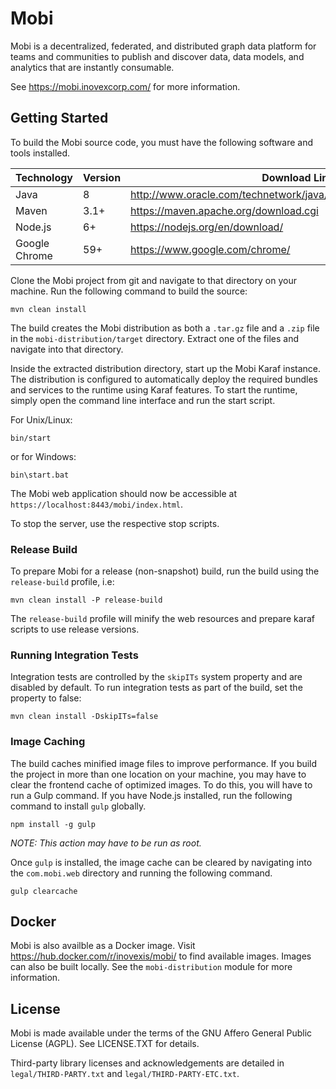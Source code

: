 # Mobi

Mobi is a decentralized, federated, and distributed graph data platform for teams and communities to publish and discover data, data models, and analytics that are instantly consumable.

See https://mobi.inovexcorp.com/ for more information.

## Getting Started

To build the Mobi source code, you must have the following software and tools installed.

| Technology  | Version  | Download Link  |
| ----------- | -------- | -------------- |
| Java        | 8        | http://www.oracle.com/technetwork/java/javase/downloads/index.html  |
| Maven       | 3.1+      | https://maven.apache.org/download.cgi  |
| Node.js     | 6+      | https://nodejs.org/en/download/  |
| Google Chrome | 59+ | https://www.google.com/chrome/ |

Clone the Mobi project from git and navigate to that directory on your machine. Run the following command to build the source:

```
mvn clean install
```

The build creates the Mobi distribution as both a `.tar.gz` file and a `.zip` file in the
`mobi-distribution/target` directory. Extract one of the files and navigate into that directory.

Inside the extracted distribution directory, start up the Mobi Karaf instance. The distribution is configured to automatically deploy the required bundles and services to the runtime using Karaf features. To start the runtime, simply open the command line interface and run the start script.

For Unix/Linux:

```
bin/start
```

or for Windows:

```
bin\start.bat
```

The Mobi web application should now be accessible at `https://localhost:8443/mobi/index.html`.

To stop the server, use the respective stop scripts.

### Release Build

To prepare Mobi for a release (non-snapshot) build, run the build using the `release-build` profile, i.e:

```
mvn clean install -P release-build
```

The `release-build` profile will minify the web resources and prepare karaf scripts to use release versions.

### Running Integration Tests

Integration tests are controlled by the `skipITs` system property and are disabled by default. To run integration tests as part of the build, set the property to false:

```
mvn clean install -DskipITs=false
```

### Image Caching

The build caches minified image files to improve performance. If you build the project in more than one location on your machine, you may have to clear the frontend cache of optimized images. To do this, you will have to run a Gulp command. If you have Node.js installed, run the following command to install `gulp` globally.

```
npm install -g gulp

```

*NOTE: This action may have to be run as root.*

Once `gulp` is installed, the image cache can be cleared by navigating into the `com.mobi.web` directory and running the following command.

```
gulp clearcache
```

## Docker

Mobi is also availble as a Docker image. Visit https://hub.docker.com/r/inovexis/mobi/ to find available images. Images can also be built locally. See the `mobi-distribution` module for more information.

## License

Mobi is made available under the terms of the GNU Affero General Public License (AGPL).  See LICENSE.TXT for details.

Third-party library licenses and acknowledgements are detailed in `legal/THIRD-PARTY.txt` and `legal/THIRD-PARTY-ETC.txt`.
